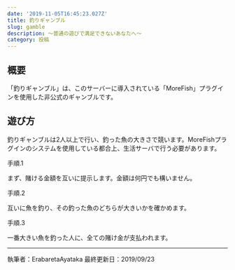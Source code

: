 ```yaml
---
date: '2019-11-05T16:45:23.027Z'
title: 釣りギャンブル
slug: gamble
description: ～普通の遊びで満足できないあなたへ～
category: 投稿
---
```

## 概要

「釣りギャンブル」は、このサーバーに導入されている「MoreFish」プラグインを使用した非公式のギャンブルです。

## 遊び方

釣りギャンブルは2人以上で行い、釣った魚の大きさで競います。MoreFishプラグインのシステムを使用している都合上、生活サーバで行う必要があります。

手順.1

まず、賭ける金額を互いに提示します。金額は何円でも構いません。

手順.2

互いに魚を釣り、その釣った魚のどちらが大きいかを確かめます。

手順.3

一番大きい魚を釣った人に、全ての賭け金が支払われます。

- - -

執筆者：ErabaretaAyataka
最終更新日：2019/09/23
